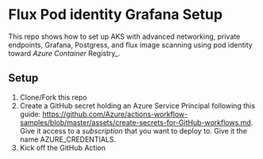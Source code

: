 # Flux Pod identity Grafana Setup

This repo shows how to set up AKS with advanced networking, private endpoints, Grafana, Postgress, and flux image scanning using pod identity toward _Azure Container_ Registry_.

## Setup

1. Clone/Fork this repo
2. Create a GitHub secret holding an Azure Service Principal following this guide: <https://github.com/Azure/actions-workflow-samples/blob/master/assets/create-secrets-for-GitHub-workflows.md>. Give it access to a _subscription_ that you want to deploy to. Give it the name AZURE_CREDENTIALS.
3. Kick off the GitHub Action
